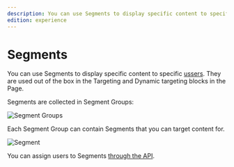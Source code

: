 ```yaml
---
description: You can use Segments to display specific content to specific users.
edition: experience
---
```


# Segments

You can use Segments to display specific content to specific [ussers](users.md).
They are used out of the box in the Targeting and Dynamic targeting blocks in the Page.

Segments are collected in Segment Groups:

![Segment Groups](admin_panel_segment_groups.png)

Each Segment Group can contain Segments that you can target content for.

![Segment](admin_panel_segment.png)

You can assign users to Segments [through the API](segment_api.md#assigning-users).